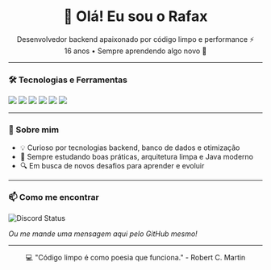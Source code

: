 <h1 align="center">👋 Olá! Eu sou o Rafax</h1>

<p align="center">
  Desenvolvedor backend apaixonado por código limpo e performance ⚡  
  <br>
  16 anos • Sempre aprendendo algo novo 🚀
</p>

---

### 🛠️ Tecnologias e Ferramentas

<p align="left">
  <img src="https://img.shields.io/badge/Java-ED8B00?style=for-the-badge&logo=java&logoColor=white" />
  <img src="https://img.shields.io/badge/MariaDB-003545?style=for-the-badge&logo=mariadb&logoColor=white" />
  <img src="https://img.shields.io/badge/MySQL-4479A1?style=for-the-badge&logo=mysql&logoColor=white" />
  <img src="https://img.shields.io/badge/SQLite-003B57?style=for-the-badge&logo=sqlite&logoColor=white" />
  <img src="https://img.shields.io/badge/HikariCP-0F1E35?style=for-the-badge&logo=jetbrains&logoColor=white" />
  <img src="https://img.shields.io/badge/Caffeine-6DB33F?style=for-the-badge&logo=coffeescript&logoColor=white" />
</p>

---

### 🎯 Sobre mim

- 💡 Curioso por tecnologias backend, banco de dados e otimização
- 🧠 Sempre estudando boas práticas, arquitetura limpa e Java moderno
- 🔍 Em busca de novos desafios para aprender e evoluir

---

### 📫 Como me encontrar

![Discord Status](https://lanyard.cnrad.dev/api/1199988776655443322?theme=dark&animated=true&hideDiscrim=true)

*Ou me mande uma mensagem aqui pelo GitHub mesmo!*

---

<p align="center">💻 "Código limpo é como poesia que funciona." - Robert C. Martin</p>
